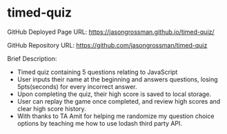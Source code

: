 # timed-quiz

GitHub Deployed Page URL:
https://jasongrossman.github.io/timed-quiz/

GitHub Repository URL: 
https://github.com/jasongrossman/timed-quiz

Brief Description:

* Timed quiz containing 5 questions relating to JavaScript
* User inputs their name at the beginning and answers questions, losing 5pts(seconds) for every incorrect answer.
* Upon completing the quiz, their high score is saved to local storage.
* User can replay the game once completed, and review high scores and clear high score history.
* With thanks to TA Amit for helping me randomize my question choice options by teaching me how to use lodash third party API.
